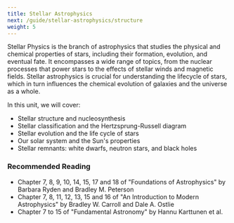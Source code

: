 ```yaml
---
title: Stellar Astrophysics
next: /guide/stellar-astrophysics/structure
weight: 5
---
```


Stellar Physics is the branch of astrophysics that studies the physical and chemical properties of stars, including their formation, evolution, and eventual fate. It encompasses a wide range of topics, from the nuclear processes that power stars to the effects of stellar winds and magnetic fields. Stellar astrophysics is crucial for understanding the lifecycle of stars, which in turn influences the chemical evolution of galaxies and the universe as a whole.

In this unit, we will cover:

- Stellar structure and nucleosynthesis
- Stellar classification and the Hertzsprung-Russell diagram
- Stellar evolution and the life cycle of stars
- Our solar system and the Sun's properties
- Stellar remnants: white dwarfs, neutron stars, and black holes

### Recommended Reading

- Chapter 7, 8, 9, 10, 14, 15, 17 and 18 of "Foundations of Astrophysics" by Barbara Ryden and Bradley M. Peterson
- Chapter 7, 8, 11, 12, 13, 15 and 16 of "An Introduction to Modern Astrophysics" by Bradley W. Carroll and Dale A. Ostlie
- Chapter 7 to 15 of "Fundamental Astronomy" by Hannu Karttunen et al.
